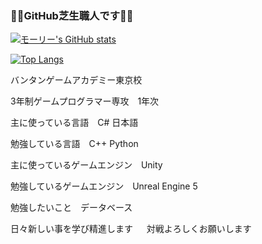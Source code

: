 ### 🌿🌱GitHub芝生職人です🌱🌿

[![モーリー's GitHub stats](https://github-readme-stats.vercel.app/api?username=RyuichiroYoshida&theme=vue-dark&show_icons=true)](https://github.com/RyuichiroYoshida/github-readme-stats)

[![Top Langs](https://github-readme-stats.vercel.app/api/top-langs/?username=RyuichiroYoshida&theme=vue-dark&show_icons=true&layout=compact)](https://github.com/RyuichiroYoshida/github-readme-stats)

バンタンゲームアカデミー東京校

3年制ゲームプログラマー専攻　1年次

主に使っている言語　C# 日本語

勉強している言語　C++ Python

主に使っているゲームエンジン　Unity

勉強しているゲームエンジン　Unreal Engine 5

勉強したいこと　データベース

日々新しい事を学び精進します
　
対戦よろしくお願いします
<!--
**RyuichiroYoshida/RyuichiroYoshida** is a ✨ _special_ ✨ repository because its `README.md` (this file) appears on your GitHub profile.

Here are some ideas to get you started:

- 🔭 I’m currently working on ...
- 🌱 I’m currently learning ...
- 👯 I’m looking to collaborate on ...
- 🤔 I’m looking for help with ...
- 💬 Ask me about ...
- 📫 How to reach me: ...
- 😄 Pronouns: ...
- ⚡ Fun fact: ...
-->
